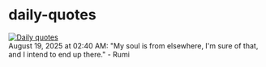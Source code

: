 # daily-quotes
[![Daily quotes](https://github.com/ceepu8/daily-quotes/actions/workflows/daily-quote.yml/badge.svg)](https://github.com/ceepu8/daily-quotes/actions/workflows/daily-quote.yml)<br/>
August 19, 2025 at 02:40 AM: "My soul is from elsewhere, I'm sure of that, and I intend to end up there." - Rumi

